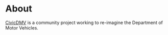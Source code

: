 # About

[CivicDMV](https://civicdmv.org) is a community project working to re-imagine the Department of Motor Vehicles.
